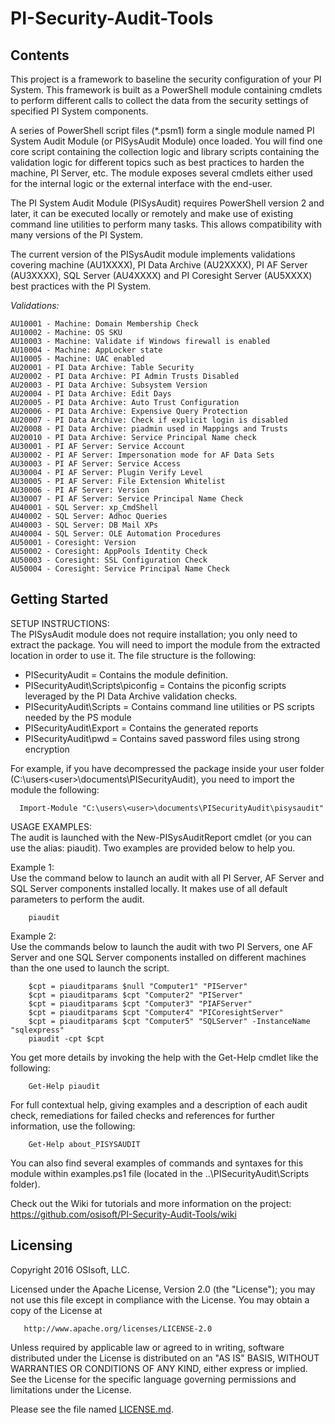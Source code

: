 # PI-Security-Audit-Tools

## Contents
This project is a framework to baseline the security configuration of your PI System. This framework is built as a PowerShell module containing cmdlets to perform different calls to collect the data from the security settings of specified PI System components.
  
A series of PowerShell script files (*.psm1) form a single module named PI System Audit Module (or PISysAudit Module) once loaded. You will find one core script containing the collection logic and library scripts containing the validation logic for different topics such as best practices to harden the machine, PI Server, etc. The module exposes several cmdlets either used for the internal logic or the external interface with the end-user.

The PI System Audit Module (PISysAudit) requires PowerShell version 2 and later, it can be executed locally or remotely and make use of existing command line utilities to perform many tasks. This allows compatibility with many versions of the PI System.  

The current version of the PISysAudit module implements validations covering machine (AU1XXXX), PI Data Archive (AU2XXXX), PI AF Server (AU3XXXX), SQL Server (AU4XXXX) and PI Coresight Server (AU5XXXX) best practices with the PI System.  
 
_Validations:_
```
AU10001 - Machine: Domain Membership Check 
AU10002	- Machine: OS SKU  
AU10003	- Machine: Validate if Windows firewall is enabled  	
AU10004 - Machine: AppLocker state
AU10005 - Machine: UAC enabled
AU20001	- PI Data Archive: Table Security	
AU20002	- PI Data Archive: PI Admin Trusts Disabled	 
AU20003	- PI Data Archive: Subsystem Version  	
AU20004	- PI Data Archive: Edit Days  
AU20005	- PI Data Archive: Auto Trust Configuration	 
AU20006	- PI Data Archive: Expensive Query Protection
AU20007 - PI Data Archive: Check if explicit login is disabled
AU20008 - PI Data Archive: piadmin used in Mappings and Trusts
AU20010 - PI Data Archive: Service Principal Name check
AU30001	- PI AF Server: Service Account  
AU30002	- PI AF Server: Impersonation mode for AF Data Sets  
AU30003	- PI AF Server: Service Access  
AU30004 - PI AF Server: Plugin Verify Level
AU30005 - PI AF Server: File Extension Whitelist
AU30006 - PI AF Server: Version
AU30007 - PI AF Server: Service Principal Name Check
AU40001	- SQL Server: xp_CmdShell	 
AU40002	- SQL Server: Adhoc Queries	 
AU40003	- SQL Server: DB Mail XPs	 
AU40004	- SQL Server: OLE Automation Procedures	
AU50001	- Coresight: Version	 
AU50002	- Coresight: AppPools Identity Check	 
AU50003	- Coresight: SSL Configuration Check	 
AU50004	- Coresight: Service Principal Name Check	
```

## Getting Started

SETUP INSTRUCTIONS:  
The PISysAudit module does not require installation; you only need to extract the package. You will need to import the module from the extracted location in order to use it. The file structure is the following:  
  * PISecurityAudit = Contains the module definition.
  * PISecurityAudit\Scripts\piconfig = Contains the piconfig scripts leveraged by the PI Data Archive validation checks.
  * PISecurityAudit\Scripts = Contains command line utilities or PS scripts needed by the PS module
  * PISecurityAudit\Export = Contains the generated reports
  * PISecurityAudit\pwd = Contains saved password files using strong encryption
  
For example, if you have decompressed the package inside your user folder (C:\users\<user>\documents\PISecurityAudit), you need to import the module the following:  
  
```
  Import-Module "C:\users\<user>\documents\PISecurityAudit\pisysaudit"
```

USAGE EXAMPLES:  
The audit is launched with the New-PISysAuditReport cmdlet (or you can use the alias: piaudit). Two examples are provided below to help you.
 
Example 1:  
Use the command below to launch an audit with all PI Server, AF Server and SQL Server components installed locally. It makes use of all default parameters to perform the audit.  

```
    piaudit
```

Example 2:  
Use the commands below to launch the audit with two PI Servers, one AF Server and one SQL Server components installed on different machines than the one used to launch the script.  

```
    $cpt = piauditparams $null "Computer1" "PIServer"  
    $cpt = piauditparams $cpt "Computer2" "PIServer"  
    $cpt = piauditparams $cpt "Computer3" "PIAFServer"
    $cpt = piauditparams $cpt "Computer4" "PICoresightServer"
    $cpt = piauditparams $cpt "Computer5" "SQLServer" -InstanceName "sqlexpress"  
    piaudit -cpt $cpt  
```

You get more details by invoking the help with the Get-Help cmdlet like the following:  
    
```
    Get-Help piaudit  
```
    
For full contextual help, giving examples and a description of each audit check, remediations for failed checks and references for further information, use the following:

```
    Get-Help about_PISYSAUDIT
```

You can also find several examples of commands and syntaxes for this module within examples.ps1 file (located in the ..\PISecurityAudit\Scripts folder).  

Check out the Wiki for tutorials and more information on the project:
      https://github.com/osisoft/PI-Security-Audit-Tools/wiki

## Licensing  

Copyright 2016 OSIsoft, LLC.

   Licensed under the Apache License, Version 2.0 (the "License");
   you may not use this file except in compliance with the License.
   You may obtain a copy of the License at

       http://www.apache.org/licenses/LICENSE-2.0

   Unless required by applicable law or agreed to in writing, software
   distributed under the License is distributed on an "AS IS" BASIS,
   WITHOUT WARRANTIES OR CONDITIONS OF ANY KIND, either express or implied.
   See the License for the specific language governing permissions and
   limitations under the License.
   
Please see the file named [LICENSE.md](LICENSE.md).
